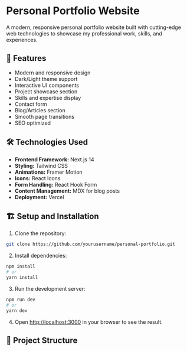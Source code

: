 # Personal Portfolio Website

A modern, responsive personal portfolio website built with cutting-edge web technologies to showcase my professional work, skills, and experiences.

## 🚀 Features

- Modern and responsive design
- Dark/Light theme support
- Interactive UI components
- Project showcase section
- Skills and expertise display
- Contact form
- Blog/Articles section
- Smooth page transitions
- SEO optimized

## 🛠️ Technologies Used

- **Frontend Framework:** Next.js 14
- **Styling:** Tailwind CSS
- **Animations:** Framer Motion
- **Icons:** React Icons
- **Form Handling:** React Hook Form
- **Content Management:** MDX for blog posts
- **Deployment:** Vercel

## 🏗️ Setup and Installation

1. Clone the repository:
```bash
git clone https://github.com/yourusername/personal-portfolio.git
```

2. Install dependencies:
```bash
npm install
# or
yarn install
```

3. Run the development server:
```bash
npm run dev
# or
yarn dev
```

4. Open [http://localhost:3000](http://localhost:3000) in your browser to see the result.

## 📁 Project Structure 